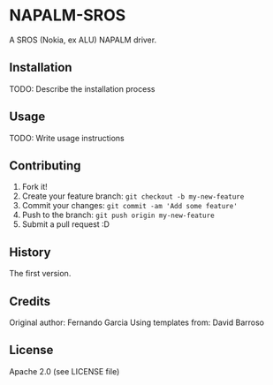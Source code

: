 # NAPALM-SROS

A SROS (Nokia, ex ALU) NAPALM driver.

## Installation

TODO: Describe the installation process

## Usage

TODO: Write usage instructions

## Contributing

1. Fork it!
2. Create your feature branch: `git checkout -b my-new-feature`
3. Commit your changes: `git commit -am 'Add some feature'`
4. Push to the branch: `git push origin my-new-feature`
5. Submit a pull request :D

## History

The first version.

## Credits

Original author: Fernando Garcia
Using templates from: David Barroso

## License

Apache 2.0 (see LICENSE file)